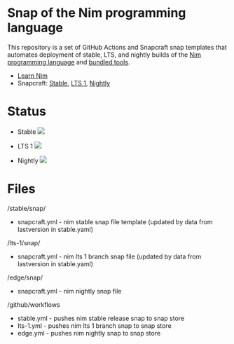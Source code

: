 
# Snap of the Nim programming language

This repository is a set of GitHub Actions and Snapcraft snap templates that automates deployment of stable, LTS, and nightly builds of the [Nim programming language](https://nim-lang.org/) and [bundled tools](https://nim-lang.org/docs/tools.html).

* [Learn Nim](https://nim-lang.org/learn.html)
* Snapcraft: [Stable](https://snapcraft.io/nim-lang), [LTS 1](https://snapcraft.io/nim-lang-lts-1), [Nightly](https://snapcraft.io/nim-lang-nightly)

# Status

* Stable ![](https://github.com/sirredbeard/nim_lang_snap/workflows/stable/badge.svg)

* LTS 1 ![](https://github.com/sirredbeard/nim_lang_snap/workflows/lts-1/badge.svg)

* Nightly ![](https://github.com/sirredbeard/nim_lang_snap/workflows/edge/badge.svg)

# Files

/stable/snap/

* snapcraft.yml - nim stable snap file template (updated by data from lastversion in stable.yaml)

/lts-1/snap/

* snapcraft.yml - nim lts 1 branch snap file (updated by data from lastversion in stable.yaml)

/edge/snap/

* snapcraft.yml - nim nightly snap file

/github/workflows

* stable.yml - pushes nim stable release snap to snap store
* lts-1.yml - pushes nim lts 1 branch snap to snap store
* edge.yml - pushes nim nightly snap to snap store
